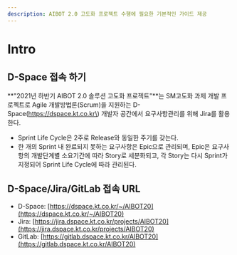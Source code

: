 ```yaml
---
description: AIBOT 2.0 고도화 프로젝트 수행에 필요한 기본적인 가이드 제공
---
```


# Intro

## D-Space 접속 하기

**"2021년 하반기 AIBOT 2.0 솔루션 고도화 프로젝트"**는 SM고도화 과제 개발 프로젝트로 Agile 개발방법론\(Scrum\)을 지원하는 D-Space\(https://dspace.kt.co.kr\) 개발자 공간에서 요구사항관리를 위해  Jira를 활용한다.

* Sprint Life Cycle은 2주로 Release와 동일한 주기를 갖는다.
* 한 개의 Sprint 내 완료되지 못하는 요구사항은 Epic으로 관리되며, Epic은 요구사항의 개발단계별 소요기간에 따라 Story로 세분화되고, 각 Story는 다시 Sprint가 지정되어  Sprint Life Cycle에 따라 관리된다.

## D-Space/Jira/GitLab 접속 URL

* D-Space: [https://dspace.kt.co.kr/~/AIBOT20](https://dspace.kt.co.kr/~/AIBOT20)
* Jira: [https://jira.dspace.kt.co.kr/projects/AIBOT20](https://jira.dspace.kt.co.kr/projects/AIBOT20)
* GitLab: [https://gitlab.dspace.kt.co.kr/AIBOT20](https://gitlab.dspace.kt.co.kr/AIBOT20)

